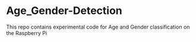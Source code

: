 # Age_Gender-Detection
This repo contains experimental code for Age and Gender classification on the Raspberry Pi

